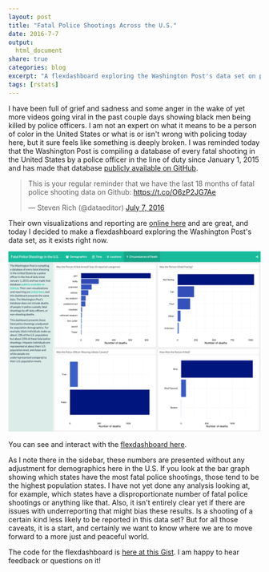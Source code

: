 ```yaml
---
layout: post
title: "Fatal Police Shootings Across the U.S."
date: 2016-7-7
output:
  html_document
share: true
categories: blog
excerpt: "A flexdashboard exploring the Washington Post's data set on police shootings"
tags: [rstats]
---
```




I have been full of grief and sadness and some anger in the wake of yet more videos going viral in the past couple days showing black men being killed by police officers. I am not an expert on what it means to be a person of color in the United States or what is or isn't wrong with policing today here, but it sure feels like something is deeply broken. I was reminded today that the Washington Post is compiling a database of every fatal shooting in the United States by a police officer in the line of duty since January 1, 2015 and has made that database [publicly available on GitHub](https://github.com/washingtonpost/data-police-shootings). 

<blockquote class="twitter-tweet" data-lang="en"><p lang="en" dir="ltr">This is your regular reminder that we have the last 18 months of fatal police shooting data on Github: <a href="https://t.co/O6zP2JG7Ae">https://t.co/O6zP2JG7Ae</a></p>&mdash; Steven Rich (@dataeditor) <a href="https://twitter.com/dataeditor/status/751057842501783552">July 7, 2016</a></blockquote>
<script async src="http://platform.twitter.com/widgets.js" charset="utf-8"></script>

Their own visualizations and reporting are [online here](https://www.washingtonpost.com/graphics/national/police-shootings-2016/) and are great, and today I decided to make a flexdashboard exploring the Washington Post's data set, as it exists right now.

![center](/figs/2016-07-07-Fatal-Shootings/shootingsdashboard.png)

You can see and interact with the [flexdashboard here](https://beta.rstudioconnect.com/juliasilge/policeshooting/policeshooting.html).

As I note there in the sidebar, these numbers are presented without any adjustment for demographics here in the U.S. If you look at the bar graph showing which states have the most fatal police shootings, those tend to be the highest population states. I have not yet done any analysis looking at, for example, which states have a disproportionate number of fatal police shootings or anything like that. Also, it isn't entirely clear yet if there are issues with underreporting that might bias these results. Is a shooting of a certain kind less likely to be reported in this data set? But for all those caveats, it is a start, and certainly we want to know where we are to move forward to a more just and peaceful world. 

The code for the flexdashboard is [here at this Gist](https://gist.github.com/juliasilge/9acbe97c549502bac85404779edceba0). I am happy to hear feedback or questions on it!


